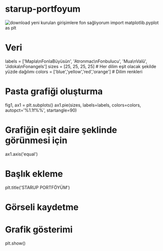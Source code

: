 
# starup-portfoyum
![download](https://github.com/umutokcurmr/starup-portfoyum/assets/132665364/958ac6ed-cf2c-405b-837a-6aa751eaaf7d)
yeni kurulan girişimlere fon sağlıyorum
import matplotlib.pyplot as plt
# Veri
labels = ['Mapla\nFonlaBüyüsün', 'Atronmac\nFonbulucu', 'Mua\nValü', 'Jidoka\nFonangels']
sizes = [25, 25, 25, 25]  # Her dilim eşit olacak şekilde yüzde dağılımı
colors = ['blue','yellow','red','orange']  # Dilim renkleri
# Pasta grafiği oluşturma
fig1, ax1 = plt.subplots()
ax1.pie(sizes, labels=labels, colors=colors, autopct='%1.1f%%',
        startangle=90)
# Grafiğin eşit daire şeklinde görünmesi için
ax1.axis('equal')
# Başlık ekleme
plt.title('STARUP PORTFÖYÜM')
# Görseli kaydetme
# Grafik gösterimi
plt.show()
